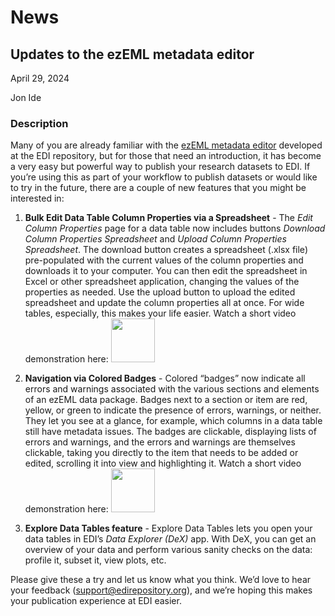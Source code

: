 # News

## Updates to the ezEML metadata editor

April 29, 2024

Jon Ide

### Description

Many of you are already familiar with the [ezEML metadata editor](https://ezeml.edirepository.org) developed at the EDI repository, but for those that need an introduction, it has become a very easy but powerful way to publish your research datasets to EDI. If you’re using this as part of your workflow to publish datasets or would like to try in the future, there are a couple of new features that you might be interested in:

1. **Bulk Edit Data Table Column Properties via a Spreadsheet** - The *Edit Column Properties* page for a data table now includes buttons *Download Column Properties Spreadsheet* and *Upload Column Properties Spreadsheet*. The download button creates a spreadsheet (.xlsx file) pre-populated with the current values of the column properties and downloads it to your computer. You can then edit the spreadsheet in Excel or other spreadsheet application, changing the values of the properties as needed. Use the upload button to upload the edited spreadsheet and update the column properties all at once. For wide tables, especially, this makes your life easier. Watch a short video demonstration here: [<img src = "https://ezeml.edirepository.org/user-data/youtube.png" width=70px>](https://youtu.be/tCx2xYXdiaw)

2. **Navigation via Colored Badges** - Colored “badges” now indicate all errors and warnings associated with the various sections and elements of an ezEML data package. Badges next to a section or item are red, yellow, or green to indicate the presence of errors, warnings, or neither. They let you see at a glance, for example, which columns in a data table still have metadata issues. The badges are clickable, displaying lists of errors and warnings, and the errors and warnings are themselves clickable, taking you directly to the item that needs to be added or edited, scrolling it into view and highlighting it. Watch a short video demonstration here: [<img src = "https://ezeml.edirepository.org/user-data/youtube.png" width=70>](https://www.youtube.com/watch?v=_FoRUJ7DqIc)

3. **Explore Data Tables feature** - Explore Data Tables lets you open your data tables in EDI’s *Data Explorer (DeX)* app. With DeX, you can get an overview of your data and perform various sanity checks on the data: profile it, subset it, view plots, etc.

Please give these a try and let us know what you think. We’d love to hear your feedback ([support@edirepository.org](mailto:support@edirepository.org)), and we’re hoping this makes your publication experience at EDI easier.

<!-- News -->
